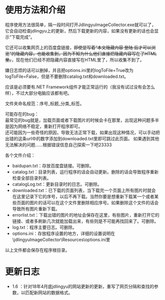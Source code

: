 # 使用方法和介绍

程序使用方法很简单，隔一段时间打开JdlingyuImageCollector.exe就可以了，它会自动检查jdlingyu上的更新，然后下载更新的内容，如果没有更新的话也会显示“下载完成”。

它还可以收集网页上的百度盘链接，~~即使是写着“本文隐藏内容 登陆 后才可以浏览”的隐藏内容，也能收集到，因为不知为什么他们直接把隐藏内容写在了HTML里。~~，现在他们已经不把隐藏内容直接写在HTML里了，所以收集不到了。

嫌日志烦的话可以删掉，并且把options.ini里的logToFile=True改为logToFile=False，但是不要删除catalog.txt和downloaded.txt。  

应该是必须要有.NET Framework组件才能正常运行的（我没有试过没有会怎么样），不过大部分电脑应该都有吧。  

文件夹命名规范：序号_标题_分类_标签。  

可能存在的bug：  
最常见的bug就是，加载页面或者下载图片的时候会卡在那里，出现这种问题多半是因为网络不稳定，重新打开程序即可。  
还可能因为一些奇怪的原因，导致无法正常下载，如果出现这种情况，可以手动把出错的这条url中的数字添加到downloaded.txt里即可跳过此页面。
如果遇到其他无法解决的问题……根据错误信息自己探索一下吧23333 

各个文件介绍：  
* baidupan.txt：存放百度盘链接。可删除。  
* catalog.txt：目录列表，运行程序的话会自动更新。删除的话会导致程序重新检查全部目录列表。  
* catalogLog.txt：更新目录时的日志。可删除。  
* downloaded.txt：已下载的页面列表，当下载完一个页面上所有图片时就会在这里记录下它的序号，以后不再下载。当然你要是想重新下载某一个或者某些页面的图片的话可以在这个文件里删除相应序号。如果删除这个文件的话会导致所有图片重新下载。 
* errorlist.txt：下载出错的图片的地址会保存在这里，有些图片，重新打开它的链接、或者多刷新几次就能加载出来，有些则是不可能再找回来了。可删除。  
* log.txt：程序主要日志。可删除。  
* options.ini：存放程序设置的地方，详细的设置说明在\jdlingyuImageCollector\Resources\options.ini里

以上文件都会保存在程序根目录。


# 更新日志

* 1.6 ：针对18年4月底jdlingyu的网站更新的更新，重写了网页分隔和查找的参数，以匹配新网站的数据格式。
